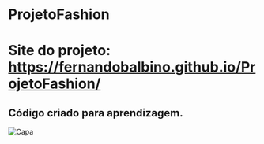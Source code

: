 # ProjetoFashion
# Site do projeto: https://fernandobalbino.github.io/ProjetoFashion/
## Código criado para aprendizagem.
![Capa](https://github.com/FernandoBalbino/ProjetoFashion/master/site.png)
